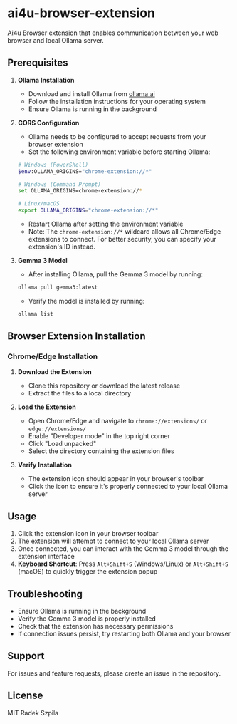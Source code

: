 # ai4u-browser-extension

Ai4u Browser extension that enables communication between your web browser and local Ollama server.

## Prerequisites

1. **Ollama Installation**
   - Download and install Ollama from [ollama.ai](https://ollama.ai)
   - Follow the installation instructions for your operating system
   - Ensure Ollama is running in the background

2. **CORS Configuration**
   - Ollama needs to be configured to accept requests from your browser extension
   - Set the following environment variable before starting Ollama:
   ```bash
   # Windows (PowerShell)
   $env:OLLAMA_ORIGINS="chrome-extension://*"

   # Windows (Command Prompt)
   set OLLAMA_ORIGINS=chrome-extension://*

   # Linux/macOS
   export OLLAMA_ORIGINS="chrome-extension://*"
   ```
   - Restart Ollama after setting the environment variable
   - Note: The `chrome-extension://*` wildcard allows all Chrome/Edge extensions to connect. For better security, you can specify your extension's ID instead.

3. **Gemma 3 Model**
   - After installing Ollama, pull the Gemma 3 model by running:
   ```bash
   ollama pull gemma3:latest
   ```
   - Verify the model is installed by running:
   ```bash
   ollama list
   ```

## Browser Extension Installation

### Chrome/Edge Installation

1. **Download the Extension**
   - Clone this repository or download the latest release
   - Extract the files to a local directory

2. **Load the Extension**
   - Open Chrome/Edge and navigate to `chrome://extensions/` or `edge://extensions/`
   - Enable "Developer mode" in the top right corner
   - Click "Load unpacked"
   - Select the directory containing the extension files

3. **Verify Installation**
   - The extension icon should appear in your browser's toolbar
   - Click the icon to ensure it's properly connected to your local Ollama server

## Usage

1. Click the extension icon in your browser toolbar
2. The extension will attempt to connect to your local Ollama server
3. Once connected, you can interact with the Gemma 3 model through the extension interface
4. **Keyboard Shortcut**: Press `Alt+Shift+S` (Windows/Linux) or `Alt+Shift+S` (macOS) to quickly trigger the extension popup

## Troubleshooting

- Ensure Ollama is running in the background
- Verify the Gemma 3 model is properly installed
- Check that the extension has necessary permissions
- If connection issues persist, try restarting both Ollama and your browser

## Support

For issues and feature requests, please create an issue in the repository.

## License

MIT 
Radek Szpila
